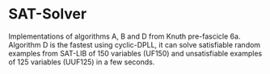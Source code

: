 SAT-Solver
==========

Implementations of algorithms A, B and D from Knuth pre-fascicle 6a. Algorithm D is the fastest using cyclic-DPLL, it can solve satisfiable random examples from SAT-LIB of 150 variables (UF150) and unsatisfiable examples of 125 variables (UUF125) in a few seconds.
